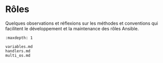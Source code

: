 # Rôles

Quelques observations et réflexions sur les méthodes et conventions qui facilitent le développement et la maintenance
des rôles Ansible.

```{toctree}
:maxdepth: 1

variables.md
handlers.md
multi_os.md
```

